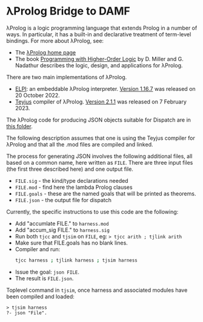 # λProlog Bridge to DAMF

&lambda;Prolog is a logic programming language that extends Prolog in a number
of ways. In particular, it has a built-in and declarative treatment of
term-level bindings.  For more about &lambda;Prolog, see:

- The [&lambda;Prolog home page](https://www.lix.polytechnique.fr/~dale/lProlog/)
- The book [Programming with Higher-Order Logic](https://sites.google.com/site/proghol/) by D. Miller and G. Nadathur describes the logic, design, and applications for &lambda;Prolog.

There are two main implementations of &lambda;Prolog.

- [ELPI](https://github.com/LPCIC/elpi/): an embeddable λProlog interpreter.
  [Version 1.16.7](https://github.com/LPCIC/elpi/) was released on 20 October 2022.
- [Teyjus](https://github.com/teyjus/teyjus) compiler of λProlog.
  [Version 2.1.1](https://github.com/teyjus/teyjus/releases) was released on 7 February 2023.

The &lambda;Prolog code for producing JSON objects suitable for Dispatch are in
[this folder](/assets/lProlog/listing/).

The following description assumes that one is using the Teyjus compiler for
&lambda;Prolog and that all the .mod files are compiled and linked.

The process for generating JSON involves the following additional files, all
based on a common name, here written as `FILE`.  There are three input files
(the first three described here) and one output file.

- `FILE.sig` - the kind/type declarations needed
- `FILE.mod` - find here the lambda Prolog clauses
- `FILE.goals` - these are the named goals that will be printed as theorems.
- `FILE.json`  - the output file for dispatch

Currently, the specific instructions to use this code are the following:

- Add "accumlate FILE." to `harness.mod`
- Add "accum_sig FILE." to `harness.sig`
- Run both `tjcc` and `tjsim` on `FILE`, eg: `> tjcc arith ; tjlink arith`
- Make sure that FILE.goals has no blank lines.
- Compiler and run:
  ```bash
  tjcc harness ; tjlink harness ; tjsim harness
  ```
- Issue the goal: `json FILE`.
- The result is `FILE.json`.

Toplevel command in `tjsim`, once harness and associated modules have been
compiled and loaded:

```
> tjsim harness
?- json "File".
```
